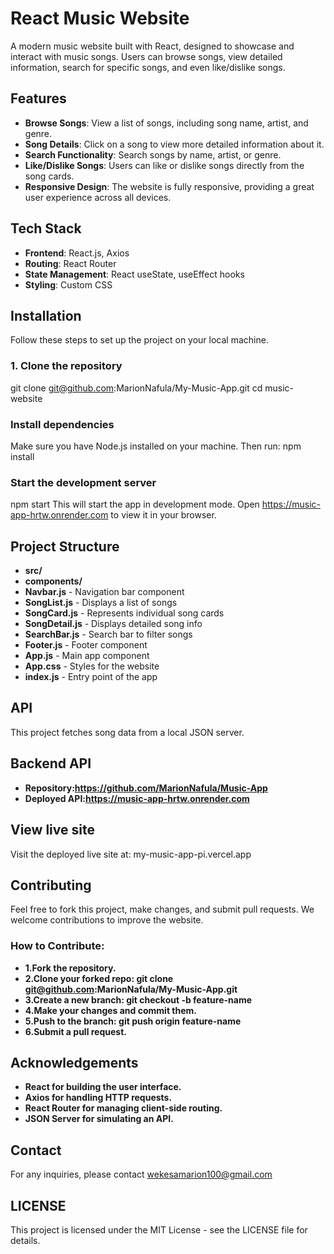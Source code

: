 # React Music Website
A modern music website built with React, designed to showcase and interact with music songs. Users can browse songs, view detailed information, search for specific songs, and even like/dislike songs.

## Features

- **Browse Songs**: View a list of songs, including song name, artist, and genre.
- **Song Details**: Click on a song to view more detailed information about it.
- **Search Functionality**: Search songs by name, artist, or genre.
- **Like/Dislike Songs**: Users can like or dislike songs directly from the song cards.
- **Responsive Design**: The website is fully responsive, providing a great user experience across all devices.

## Tech Stack
- **Frontend**: React.js, Axios
- **Routing**: React Router
- **State Management**: React useState, useEffect hooks
- **Styling**: Custom CSS

## Installation
Follow these steps to set up the project on your local machine.

### 1. Clone the repository
git clone git@github.com:MarionNafula/My-Music-App.git
cd music-website

### Install dependencies
Make sure you have Node.js installed on your machine. Then run:
npm install

### Start the development server
npm start
This will start the app in development mode. Open https://music-app-hrtw.onrender.com to view it in your browser.

## Project Structure
- **src/**
-  **components/**
-    **Navbar.js**        - Navigation bar component
-    **SongList.js**      - Displays a list of songs
-    **SongCard.js**      - Represents individual song cards
-    **SongDetail.js**    - Displays detailed song info
-    **SearchBar.js**     - Search bar to filter songs
-    **Footer.js**        - Footer component
-  **App.js**             - Main app component
-  **App.css**            - Styles for the website
-  **index.js**           - Entry point of the app

## API
This project fetches song data from a local JSON server.

## Backend API
- **Repository:https://github.com/MarionNafula/Music-App**
- **Deployed API:https://music-app-hrtw.onrender.com**

## View live site
Visit the deployed live site at: my-music-app-pi.vercel.app

## Contributing
Feel free to fork this project, make changes, and submit pull requests. We welcome contributions to improve the website.

### How to Contribute:
- **1.Fork the repository.**
- **2.Clone your forked repo: git clone git@github.com:MarionNafula/My-Music-App.git**
- **3.Create a new branch: git checkout -b feature-name**
- **4.Make your changes and commit them.**
- **5.Push to the branch: git push origin feature-name**
- **6.Submit a pull request.** 

## Acknowledgements
- **React for building the user interface.**
- **Axios for handling HTTP requests.**
- **React Router for managing client-side routing.**
- **JSON Server for simulating an API.**

## Contact
For any inquiries, please contact wekesamarion100@gmail.com

##  LICENSE
This project is licensed under the MIT License - see the LICENSE file for details.



